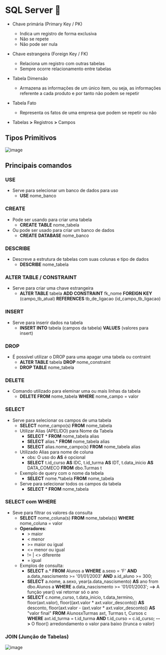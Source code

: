 # SQL Server 🎲
- Chave primária (Primary Key / PK)
  - Indica um registro de forma exclusiva
  - Não se repete
  - Não pode ser nula
  
- Chave estrangeira  (Foreign Key / FK)
  - Relaciona um registro com outras tabelas
  - Sempre ocorre relacionamento entre tabelas

- Tabela Dimensão
  - Armazena as informações de um único item, ou seja, as informações referente a cada produto e por tanto não podem se repetir

- Tabela Fato
  - Representa os fatos de uma empresa que podem se repetir ou não

- Tabelas **>** Registros **>** Campos

## Tipos Primitivos
![image](https://user-images.githubusercontent.com/78964459/173237745-1612fa24-bd75-4bd4-ba9b-845799f6e6ff.png)

## Principais comandos

### USE
- Serve para selecionar um banco de dados para uso
  - **USE** nome_banco

### CREATE
- Pode ser usando para criar uma tabela
  - **CREATE** **TABLE** nome_tabela
- Ou pode ser usado para criar um banco de dados
  - **CREATE** **DATABASE** nome_banco

### DESCRIBE
- Descreve a estrutura de tabelas com suas colunas e tipo de dados
  - **DESCRIBE** nome_tabela

### ALTER TABLE / CONSTRAINT
- Serve para criar uma chave estrangeira
  - **ALTER TABLE** tabela **ADD CONSTRAINT** fk_nome **FOREIGN KEY** (campo_tb_atual) **REFERENCES** tb_de_ligacao (id_campo_tb_ligacao)
  
### INSERT
- Serve para inserir dados na tabela
  - **INSERT INTO** tabela (campos da tabela) **VALUES** (valores para insert)
  
### DROP
- É possível utilizar o DROP para uma apagar uma tabela ou contraint
  - **ALTER TABLE** tabela **DROP** nome_constraint
  - **DROP TABLE** nome_tabela
  
### DELETE
  - Comando utilizado para eleminar uma ou mais linhas da tabela
    - **DELETE FROM** nome_tabela **WHERE** nome_campo = valor
    
### SELECT
  - Serve para selecionar os campos de uma tabela
    - **SELECT** nome_campo(s) **FROM**  nome_tabela
    - Utilizar Alias (APELIDO) para Nome da Tabela  
      - **SELECT** * **FROM**  nome_tabela  alias 
      - **SELECT** alias.\* **FROM**  nome_tabela alias
      - **SELECT** alias.nome_campo(s) **FROM** nome_tabela alias
    - Utilizado Alias para nome de coluna
      - obs: O uso do **AS** é opcional
      - **SELECT** t.id_curso **AS** IDC, t.id_turma **AS** IDT, t.data_inicio **AS** DATA_COMECO **FROM** dbo.Turmas t
    - Exemplo de query com o nome da tebela
      - **SELECT** nome.\*tabela **FROM**  nome_tabela  
    - Serve para selecionar todos os campos da tabela
      - **SELECT** * **FROM** nome_tabela

### SELECT com WHERE
  - Seve para filtrar os valores da consulta
    - **SELECT** nome_coluna(s) **FROM** nome_tabela(s)  **WHERE** nome_coluna = valor
    - **Operadores**: 
      - \> maior
      - < menor
      - \>= maior ou igual
      - <= menor ou igual
      - != | <> diferente
      - = igual
    - Exmplos de consulta: 
      - **SELECT** a.* **FROM** Alunos a **WHERE** a.sexo = 'F' **AND** a.data_nascismento >= '01/01/2003' **AND** a.id_aluno >= 300;
      - **SELECT** a.nome, a.sexo, year(a.data_nascismento) **AS** ano from dbo.Alunos a **WHERE** a.data_nascismento >= '01/01/2003';  **-->** A função year() vai         retornar só o ano
      - **SELECT** c.nome_curso, t.data_inicio, t.data_termino,
        floor(axt.valor), floor((axt.valor * axt.valor_desconto)) **AS** desconto,
        floor(axt.valor - (axt.valor * axt.valor_desconto)) **AS** "valor final"
        **FROM** AlunosxTurmas axt, Turmas t, Cursos c
        **WHERE** axt.id_turma = t.id_turma 
        **AND** t.id_curso = c.id_curso; **-->** O floor() arredondamento o valor para baixo (trunca o valor)


### JOIN (Junção de Tabelas)
  ![image](https://user-images.githubusercontent.com/78964459/173239771-63154142-3315-4bd6-af25-19ba1b0bd845.png)


